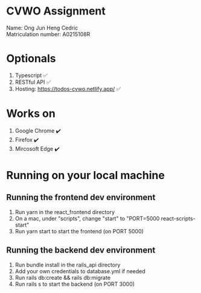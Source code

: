 # CVWO Assignment

Name: Ong Jun Heng Cedric  
Matriculation number: A0215108R

# Optionals

1. Typescript :white_check_mark:
2. RESTful API :white_check_mark:
3. Hosting: https://todos-cvwo.netlify.app/ :white_check_mark:

# Works on

1. Google Chrome 	:heavy_check_mark:
2. Firefox 	:heavy_check_mark:
3. Mircosoft Edge :heavy_check_mark:


# Running on your local machine

## Running the frontend dev environment

1. Run yarn in the react_frontend directory
2. On a mac, under "scripts", change "start" to "PORT=5000 react-scripts-start"
3. Run yarn start to start the frontend (on PORT 5000)

## Running the backend dev environment

1. Run bundle install in the rails_api directory
2. Add your own credentials to database.yml if needed
3. Run rails db:create && rails db:migrate
4. Run rails s to start the backend (on PORT 3000)
